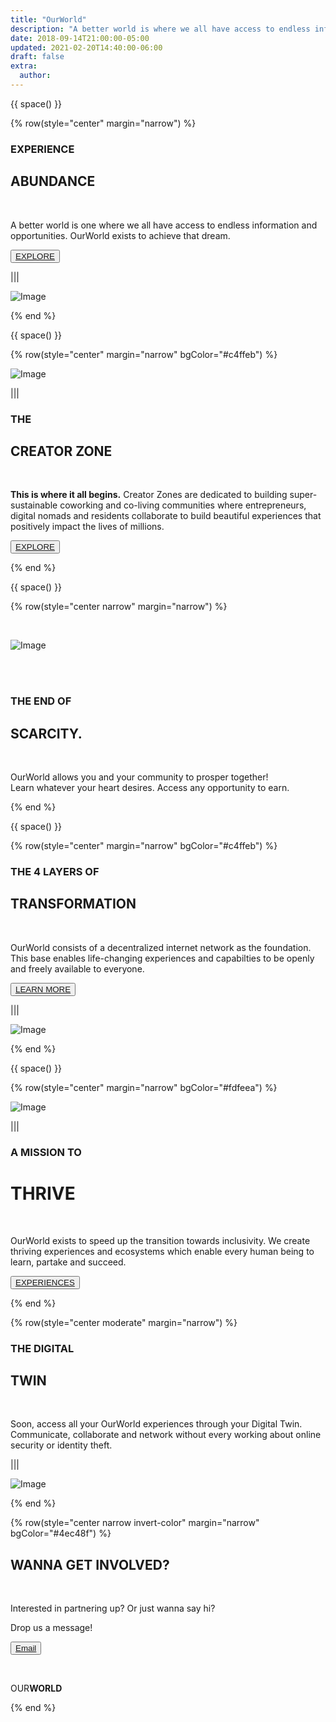```yaml
---
title: "OurWorld"
description: "A better world is where we all have access to endless information and opportunities."
date: 2018-09-14T21:00:00-05:00
updated: 2021-02-20T14:40:00-06:00
draft: false
extra:
  author:
---
```


<!-- section 1 (header) -->

{{ space() }}

{% row(style="center" margin="narrow") %}

### EXPERIENCE

## ABUNDANCE

<br>

A better world is one where we all have access to endless information and opportunities. OurWorld exists to achieve that dream.

<button>[EXPLORE]("/platform")</button>

|||

![Image](./images/abundance.png)

{% end %}

{{ space() }}

{% row(style="center" margin="narrow" bgColor="#c4ffeb") %}

![Image](./images/creator.png)

|||

### THE 
## CREATOR ZONE

<br/>

**This is where it all begins.** Creator Zones are dedicated to building super-sustainable coworking and co-living communities where entrepreneurs, digital nomads and residents collaborate to build beautiful experiences that positively impact the lives of millions.

<button>[EXPLORE](/creator-zones)</button>

{% end %}

{{ space() }}

{% row(style="center narrow" margin="narrow") %}

<br>

![Image](./images/ow_lp44.png#lg)

<br>
<br>

### THE END OF

## SCARCITY.

<br>

OurWorld allows you and your community to prosper together!
<br>Learn whatever your heart desires. Access any opportunity to earn.

{% end %}

{{ space() }}

{% row(style="center" margin="narrow" bgColor="#c4ffeb") %}

### THE 4 LAYERS OF

## TRANSFORMATION

<br>

OurWorld consists of a decentralized internet network as the foundation. This base enables life-changing experiences and capabilties to be openly and freely available to everyone.

<button>[LEARN MORE]("/platform")</button>

|||

![Image](./images/ow_lp25.png)

{% end %}

{{ space() }}

{% row(style="center" margin="narrow" bgColor="#fdfeea") %}

![Image](./images/ow_lp1.jpg)

|||

### A MISSION TO

# THRIVE

<br/>

OurWorld exists to speed up the transition towards inclusivity. We create thriving experiences and ecosystems which enable every human being to learn, partake and succeed.

<button>[EXPERIENCES](/experiences)</button>

{% end %}

{% row(style="center moderate" margin="narrow") %}


### THE DIGITAL

## TWIN

<br>

Soon, access all your OurWorld experiences through your Digital Twin. Communicate, collaborate and network without every working about online security or identity theft.

|||

![Image](./images/ff.png)

{% end %}

{% row(style="center narrow invert-color" margin="narrow" bgColor="#4ec48f") %}

## WANNA GET **INVOLVED?**

<br/>

Interested in partnering up? Or just wanna say hi?

Drop us a message!

<button>[Email](mailto:info@ourverse.tf)</button>

<br>

OUR**WORLD**

{% end %}

